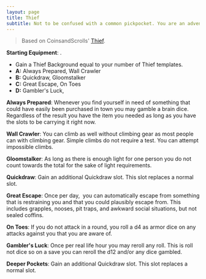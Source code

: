 ```yaml
---
layout: page
title: Thief
subtitle: Not to be confused with a common pickpocket. You are an adventurer, a delver in purest form. Any self respecting party would beg on hands and knees to the guilds in order to have a Thief in their line up. For a party without a Thief is a party unprepared.
---
```

> Based on CoinsandScrolls' [Thief](https://coinsandscrolls.blogspot.com/2021/04/osr-4-glog-classes-for-loxdon-college.html).

**Starting Equipment**: .

- Gain a Thief Background equal to your number of Thief templates.
- **A:** Always Prepared, Wall Crawler
- **B:** Quickdraw, Gloomstalker
- **C:** Great Escape, On Toes
- **D:** Gambler's Luck, 

**Always Prepared**: Whenever you find yourself in need of something that could have easily been purchased in town you may gamble a brain dice. Regardless of the result you have the item you needed as long as you have the slots to be carrying it right now.

**Wall Crawler**: You can climb as well without climbing gear as most people can with climbing gear. Simple climbs do not require a test. You can attempt impossible climbs.

**Gloomstalker**: As long as there is enough light for one person you do not count towards the total for the sake of light requirements.

**Quickdraw**: Gain an additional Quickdraw slot. This slot replaces a normal slot.

**Great Escape**: Once per day,  you can automatically escape from something that is restraining you and that you could plausibly escape from. This includes grapples, nooses, pit traps, and awkward social situations, but not sealed coffins.

**On Toes**: If you do not attack in a round, you roll a d4 as armor dice on any attacks against you that you are aware of.

**Gambler's Luck**: Once per real life hour you may reroll any roll. This is roll not dice so on a save you can reroll the d12 and/or any dice gambled.

**Deeper Pockets**: Gain an additional Quickdraw slot. This slot replaces a normal slot.